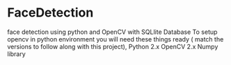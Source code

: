 # FaceDetection
face detection using python and OpenCV with SQLlite Database
To setup opencv in python environment you will need these things ready ( match the versions to follow along with this project),
Python 2.x
OpenCV 2.x
Numpy library
